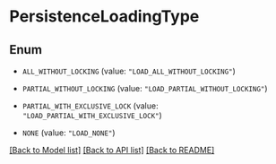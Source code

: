 # PersistenceLoadingType

## Enum


* `ALL_WITHOUT_LOCKING` (value: `"LOAD_ALL_WITHOUT_LOCKING"`)

* `PARTIAL_WITHOUT_LOCKING` (value: `"LOAD_PARTIAL_WITHOUT_LOCKING"`)

* `PARTIAL_WITH_EXCLUSIVE_LOCK` (value: `"LOAD_PARTIAL_WITH_EXCLUSIVE_LOCK"`)

* `NONE` (value: `"LOAD_NONE"`)


[[Back to Model list]](../README.md#documentation-for-models) [[Back to API list]](../README.md#documentation-for-api-endpoints) [[Back to README]](../README.md)


